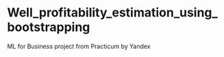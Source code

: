 # Well_profitability_estimation_using_bootstrapping
ML for Business project from Practicum by Yandex
